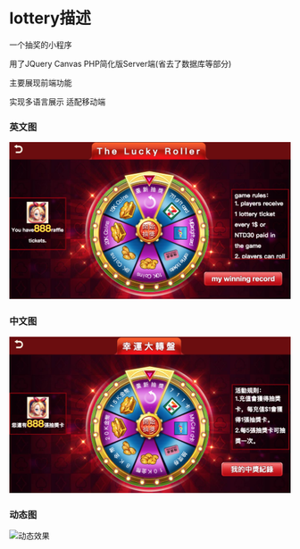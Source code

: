 # lottery描述

一个抽奖的小程序

用了JQuery Canvas PHP简化版Server端(省去了数据库等部分) 

主要展现前端功能

实现多语言展示 适配移动端

### 英文图
![英文图](https://github.com/Chennan89/lottery/blob/master/images/forGitReadMe/en.png)
### 中文图
![中文图](https://github.com/Chennan89/lottery/blob/master/images/forGitReadMe/zh.png)

### 动态图
![动态效果](https://github.com/Chennan89/lottery/blob/master/images/forGitReadMe/%E6%8A%BD%E5%A5%96.gif)
